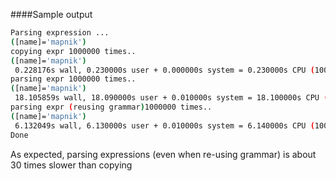 ####Sample output 
```bash
Parsing expression ...
([name]='mapnik')
copying expr 1000000 times.. 
([name]='mapnik')
 0.228176s wall, 0.230000s user + 0.000000s system = 0.230000s CPU (100.8%)
parsing expr 1000000 times.. 
([name]='mapnik')
 18.105859s wall, 18.090000s user + 0.010000s system = 18.100000s CPU (100.0%)
parsing expr (reusing grammar)1000000 times.. 
([name]='mapnik')
 6.132049s wall, 6.130000s user + 0.010000s system = 6.140000s CPU (100.1%)
Done
```

As expected, parsing expressions (even when re-using grammar) is about 30 times slower than copying
